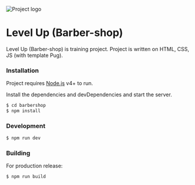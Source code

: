 ![Project logo](https://git.epam.com/inna_panochyshyna/barbershop/raw/master/src/assets/img/logo.png)

# Level Up (Barber-shop)

Level Up (Barber-shop) is training project. Project is written on HTML, CSS, JS (with template Pug).

### Installation

Project requires [Node.js](https://nodejs.org/) v4+ to run.

Install the dependencies and devDependencies and start the server.

```sh
$ cd barbershop
$ npm install
```

### Development
```sh
$ npm run dev
```
### Building
For production release:
```sh
$ npm run build
```